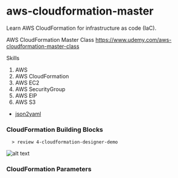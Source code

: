 # aws-cloudformation-master
Learn AWS CloudFormation for infrastructure as code (IaC).

AWS CloudFormation Master Class
https://www.udemy.com/aws-cloudformation-master-class

Skills
1. AWS
2. AWS CloudFormation
3. AWS EC2
4. AWS SecurityGroup
5. AWS EIP
6. AWS S3

* [json2yaml](https://www.json2yaml.com)  


### CloudFormation Building Blocks
```
  > review 4-cloudformation-designer-demo
```
![alt text](https://github.com/smalltide/aws-cloudformation-master/blob/master/img/cf-blocks.png "cf-blocks")

### CloudFormation Parameters
```
```
